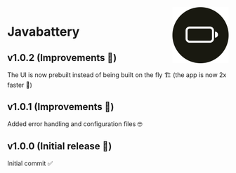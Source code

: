 <img src="build/icons/icon.svg" width=128 align="right" />

# Javabattery

## v1.0.2 (Improvements 🚀)

The UI is now prebuilt instead of being built on the fly 🏗️ (the app is now 2x faster 🚀)

## v1.0.1 (Improvements 🚀)

Added error handling and configuration files 🤓

## v1.0.0 (Initial release 🎊)

Initial commit ✅

